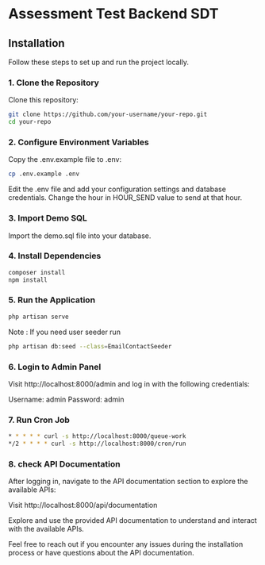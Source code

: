 # Assessment Test Backend SDT

## Installation

Follow these steps to set up and run the project locally.

### 1. Clone the Repository
Clone this repository:
```bash
git clone https://github.com/your-username/your-repo.git
cd your-repo
```

### 2. Configure Environment Variables
Copy the .env.example file to .env:
```bash
cp .env.example .env
```
Edit the .env file and add your configuration settings and database credentials.
Change the hour in HOUR_SEND value to send at that hour.

### 3. Import Demo SQL
Import the demo.sql file into your database.

### 4. Install Dependencies
```bash
composer install
npm install
```

### 5. Run the Application
```bash
php artisan serve
```
Note : If you need user seeder run
```bash
php artisan db:seed --class=EmailContactSeeder
```

### 6. Login to Admin Panel
Visit http://localhost:8000/admin and log in with the following credentials:

Username: admin
Password: admin

### 7. Run Cron Job
```bash
* * * * * curl -s http://localhost:8000/queue-work
*/2 * * * * curl -s http://localhost:8000/cron/run
```

### 8. check API Documentation
After logging in, navigate to the API documentation section to explore the available APIs:

Visit http://localhost:8000/api/documentation

Explore and use the provided API documentation to understand and interact with the available APIs.

Feel free to reach out if you encounter any issues during the installation process or have questions about the API documentation.
